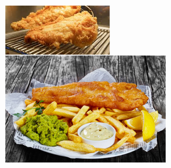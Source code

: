 ![image alt](https://github.com/Tanujarakshe/fish-and-chips-restaurant/blob/main/images.jpg)
![image alt](https://github.com/Tanujarakshe/fish-and-chips-restaurant/blob/main/fish%20chips%20and%20mushy%20peas.jpg?raw=true)
